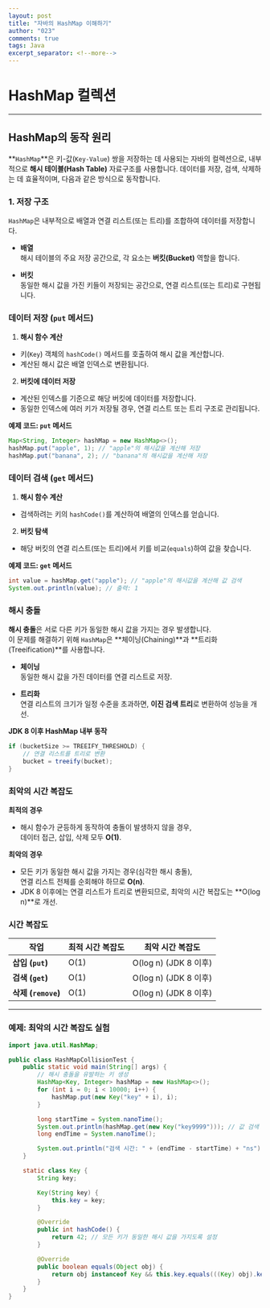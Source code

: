 ```yaml
---
layout: post
title: "자바의 HashMap 이해하기"
author: "023"
comments: true
tags: Java
excerpt_separator: <!--more-->
---
```


# HashMap 컬렉션 

<hr>

## HashMap의 동작 원리

**`HashMap`**은 키-값(`Key-Value`) 쌍을 저장하는 데 사용되는 자바의 컬렉션으로, 내부적으로 **해시 테이블(Hash Table)** 자료구조를 사용합니다. 데이터를 저장, 검색, 삭제하는 데 효율적이며, 다음과 같은 방식으로 동작합니다.

### 1. 저장 구조

`HashMap`은 내부적으로 배열과 연결 리스트(또는 트리)를 조합하여 데이터를 저장합니다.

- **배열**  
  해시 테이블의 주요 저장 공간으로, 각 요소는 **버킷(Bucket)** 역할을 합니다.

- **버킷**  
  동일한 해시 값을 가진 키들이 저장되는 공간으로, 연결 리스트(또는 트리)로 구현됩니다.

### 데이터 저장 (`put` 메서드)

1. **해시 함수 계산**
  - 키(`Key`) 객체의 `hashCode()` 메서드를 호출하여 해시 값을 계산합니다.
  - 계산된 해시 값은 배열 인덱스로 변환됩니다.

2. **버킷에 데이터 저장**
  - 계산된 인덱스를 기준으로 해당 버킷에 데이터를 저장합니다.
  - 동일한 인덱스에 여러 키가 저장될 경우, 연결 리스트 또는 트리 구조로 관리됩니다.

**예제 코드: `put` 메서드**

```java
Map<String, Integer> hashMap = new HashMap<>();
hashMap.put("apple", 1); // "apple"의 해시값을 계산해 저장
hashMap.put("banana", 2); // "banana"의 해시값을 계산해 저장
```

### 데이터 검색 (`get` 메서드)

1. **해시 함수 계산**
  - 검색하려는 키의 `hashCode()`를 계산하여 배열의 인덱스를 얻습니다.

2. **버킷 탐색**
  - 해당 버킷의 연결 리스트(또는 트리)에서 키를 비교(`equals`)하여 값을 찾습니다.

**예제 코드: `get` 메서드**

```java
int value = hashMap.get("apple"); // "apple"의 해시값을 계산해 값 검색
System.out.println(value); // 출력: 1
```

### 해시 충돌

**해시 충돌**은 서로 다른 키가 동일한 해시 값을 가지는 경우 발생합니다.  
이 문제를 해결하기 위해 `HashMap`은 **체이닝(Chaining)**과 **트리화(Treeification)**를 사용합니다.

- **체이닝**  
  동일한 해시 값을 가진 데이터를 연결 리스트로 저장.

- **트리화**  
  연결 리스트의 크기가 일정 수준을 초과하면, **이진 검색 트리**로 변환하여 성능을 개선.

**JDK 8 이후 HashMap 내부 동작**

```java
if (bucketSize >= TREEIFY_THRESHOLD) {
    // 연결 리스트를 트리로 변환
    bucket = treeify(bucket);
}
```

### 최악의 시간 복잡도

**최적의 경우**
- 해시 함수가 균등하게 동작하여 충돌이 발생하지 않을 경우,  
  데이터 접근, 삽입, 삭제 모두 **O(1)**.

**최악의 경우**
- 모든 키가 동일한 해시 값을 가지는 경우(심각한 해시 충돌),  
  연결 리스트 전체를 순회해야 하므로 **O(n)**.
- JDK 8 이후에는 연결 리스트가 트리로 변환되므로, 최악의 시간 복잡도는 **O(log n)**로 개선.

### 시간 복잡도

| **작업**         | **최적 시간 복잡도** | **최악 시간 복잡도**       |
|------------------|----------------------|---------------------------|
| **삽입 (`put`)** | O(1)                | O(log n) (JDK 8 이후)     |
| **검색 (`get`)** | O(1)                | O(log n) (JDK 8 이후)     |
| **삭제 (`remove`)** | O(1)              | O(log n) (JDK 8 이후)     |

---

### 예제: 최악의 시간 복잡도 실험

```java
import java.util.HashMap;

public class HashMapCollisionTest {
    public static void main(String[] args) {
        // 해시 충돌을 유발하는 키 생성
        HashMap<Key, Integer> hashMap = new HashMap<>();
        for (int i = 0; i < 10000; i++) {
            hashMap.put(new Key("key" + i), i);
        }

        long startTime = System.nanoTime();
        System.out.println(hashMap.get(new Key("key9999"))); // 값 검색
        long endTime = System.nanoTime();

        System.out.println("검색 시간: " + (endTime - startTime) + "ns");
    }

    static class Key {
        String key;

        Key(String key) {
            this.key = key;
        }

        @Override
        public int hashCode() {
            return 42; // 모든 키가 동일한 해시 값을 가지도록 설정
        }

        @Override
        public boolean equals(Object obj) {
            return obj instanceof Key && this.key.equals(((Key) obj).key);
        }
    }
}
```
